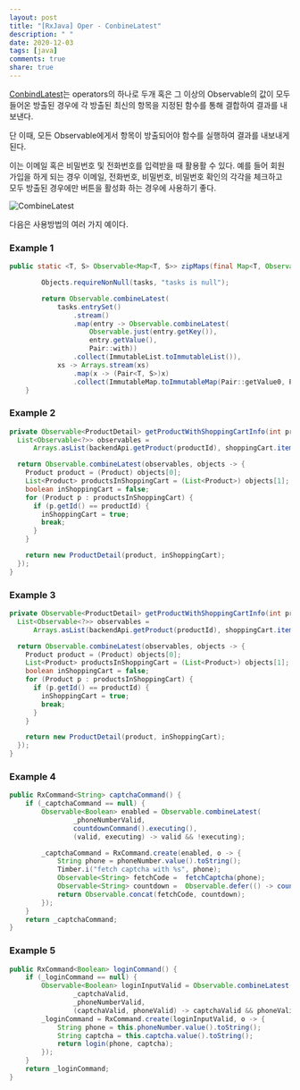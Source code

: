 ```yaml
---
layout: post
title: "[RxJava] Oper - ConbineLatest"
description: " "
date: 2020-12-03
tags: [java]
comments: true
share: true
---
```



[ConbindLatest](http://reactivex.io/documentation/operators/combinelatest.html)는 operators의 하나로 두개 혹은 그 이상의 Observable의 값이 모두 들어온 방출된 경우에 각 방출된 최신의 항목을 지정된 함수를 통해 결합하여 결과를 내 보낸다. 

단 이때, 모든 Observable에게서 항목이 방출되어야 함수를 실행하여 결과를 내보내게 된다.

이는 이메일 혹은 비밀번호 및 전화번호를 입력받을 때 활용활 수 있다. 예를 들어 회원가입을 하게 되는 경우 이메일, 전화번호, 비밀번호, 비밀번호 확인의 각각을 체크하고 모두 방출된 경우에만 버튼을 활성화 하는 경우에 사용하기 좋다.

![CombineLatest](https://t1.daumcdn.net/thumb/R1280x0/?fname=http://t1.daumcdn.net/brunch/service/user/1YN0/image/4Ro_h1bLnVKeeF-jGdO0jBlxmjg.png)

다음은 사용방법의 여러 가지 예이다.

### Example 1


```java
public static <T, S> Observable<Map<T, S>> zipMaps(final Map<T, Observable<S>> tasks) {

        Objects.requireNonNull(tasks, "tasks is null");

        return Observable.combineLatest(
            tasks.entrySet()
                .stream()
                .map(entry -> Observable.combineLatest(
                    Observable.just(entry.getKey()),
                    entry.getValue(),
                    Pair::with))
                .collect(ImmutableList.toImmutableList()),
            xs -> Arrays.stream(xs)
                .map(x -> (Pair<T, S>)x)
                .collect(ImmutableMap.toImmutableMap(Pair::getValue0, Pair::getValue1)));
    }
```

 
### Example 2


```java
private Observable<ProductDetail> getProductWithShoppingCartInfo(int productId) {
  List<Observable<?>> observables =
      Arrays.asList(backendApi.getProduct(productId), shoppingCart.itemsInShoppingCart());

  return Observable.combineLatest(observables, objects -> {
    Product product = (Product) objects[0];
    List<Product> productsInShoppingCart = (List<Product>) objects[1];
    boolean inShoppingCart = false;
    for (Product p : productsInShoppingCart) {
      if (p.getId() == productId) {
        inShoppingCart = true;
        break;
      }
    }

    return new ProductDetail(product, inShoppingCart);
  });
}
```

### Example 3


```java
private Observable<ProductDetail> getProductWithShoppingCartInfo(int productId) {
  List<Observable<?>> observables =
      Arrays.asList(backendApi.getProduct(productId), shoppingCart.itemsInShoppingCart());

  return Observable.combineLatest(observables, objects -> {
    Product product = (Product) objects[0];
    List<Product> productsInShoppingCart = (List<Product>) objects[1];
    boolean inShoppingCart = false;
    for (Product p : productsInShoppingCart) {
      if (p.getId() == productId) {
        inShoppingCart = true;
        break;
      }
    }

    return new ProductDetail(product, inShoppingCart);
  });
}
```

### Example 4


```java
public RxCommand<String> captchaCommand() {
    if (_captchaCommand == null) {
        Observable<Boolean> enabled = Observable.combineLatest(
                _phoneNumberValid,
                countdownCommand().executing(),
                (valid, executing) -> valid && !executing);

        _captchaCommand = RxCommand.create(enabled, o -> {
            String phone = phoneNumber.value().toString();
            Timber.i("fetch captcha with %s", phone);
            Observable<String> fetchCode =  fetchCaptcha(phone);
            Observable<String> countdown =  Observable.defer(() -> countdownCommand().execute(null).ignoreElements().toObservable()) ;
            return Observable.concat(fetchCode, countdown);
        });
    }
    return _captchaCommand;
}
```

 
### Example 5

```java
public RxCommand<Boolean> loginCommand() {
    if (_loginCommand == null) {
        Observable<Boolean> loginInputValid = Observable.combineLatest(
                _captchaValid,
                _phoneNumberValid,
                (captchaValid, phoneValid) -> captchaValid && phoneValid);
        _loginCommand = RxCommand.create(loginInputValid, o -> {
            String phone = this.phoneNumber.value().toString();
            String captcha = this.captcha.value().toString();
            return login(phone, captcha);
        });
    }
    return _loginCommand;
}
```